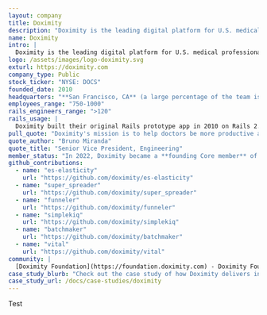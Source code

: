 ```yaml
---
layout: company
title: Doximity
description: "Doximity is the leading digital platform for U.S. medical professionals, and a founding Core member of the Rails Foundation since 2022."
name: Doximity
intro: |
  Doximity is the leading digital platform for U.S. medical professionals. The company's network members include more than 80% of U.S. physicians across all specialties and practice areas. Doximity provides its verified clinical membership with digital tools built for medicine, enabling them to collaborate with colleagues, stay up to date with the latest medical news and research, manage their careers and on-call schedules, streamline documentation and administrative paperwork, and conduct virtual patient visits.
logo: /assets/images/logo-doximity.svg
exturl: https://doximity.com
company_type: Public
stock_ticker: "NYSE: DOCS"
founded_date: 2010
headquarters: "**San Francisco, CA** (a large percentage of the team is remote)"
employees_range: "750-1000"
rails_engineers_range: ">120"
rails_usage: |
  Doximity built their original Rails prototype app in 2010 on Rails 2.3.5, and grew it into the leading digital platform for U.S. medical professionals. Over a decade later, their original Rails monolith is still going strong, and now runs on Rails 7. After over 30,000 commits from hundreds of contributors, it still powers Doximity.com for over 80% of all doctors, 90% of graduating medical students, and 60% of nurse practitioners and physician assistants.
pull_quote: "Doximity's mission is to help doctors be more productive and focus on what matters most: their patients. Over the past 15 years, Rails has enabled us to build software to help accomplish our mission. Supporting the Rails Foundation ensures the Rails ecosystem continues to thrive – which enables us to fulfill our mission."
quote_author: "Bruno Miranda"
quote_title: "Senior Vice President, Engineering"
member_status: "In 2022, Doximity became a **founding Core member** of the Rails Foundation."
github_contributions:
  - name: "es-elasticity"
    url: "https://github.com/doximity/es-elasticity"
  - name: "super_spreader"
    url: "https://github.com/doximity/super_spreader"
  - name: "funneler"
    url: "https://github.com/doximity/funneler"
  - name: "simplekiq"
    url: "https://github.com/doximity/simplekiq"
  - name: "batchmaker"
    url: "https://github.com/doximity/batchmaker"
  - name: "vital"
    url: "https://github.com/doximity/vital"
community: |
  [Doximity Foundation](https://foundation.doximity.com) - Doximity Foundation funds flights for physicians, nurse practitioners and physician assistants to go on domestic and international global health trips, where they can make a sustainable impact on patients' lives.
case_study_blurb: "Check out the case study of how Doximity delivers incredible value to its customers with Rails"
case_study_url: /docs/case-studies/doximity
---
```


Test
